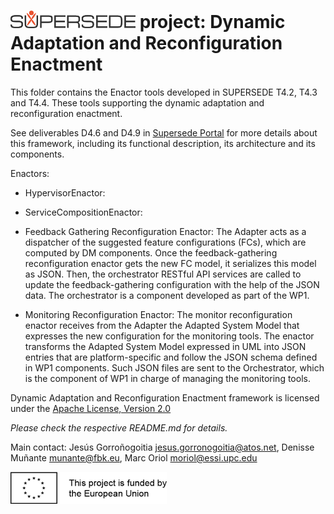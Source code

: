 # [![SUPERSEDE](../../../images/SUPERSEDE-logo.png)](https://www.supersede.eu/) project: Dynamic Adaptation and Reconfiguration Enactment
This folder contains the Enactor tools developed in SUPERSEDE T4.2, T4.3 and T4.4. These tools supporting the dynamic adaptation and reconfiguration enactment.

See deliverables D4.6 and D4.9 in [Supersede Portal](https://www.supersede.eu/) for more details about this framework, including its functional description, its architecture and its components.

Enactors:
- HypervisorEnactor:

- ServiceCompositionEnactor:

- Feedback Gathering Reconfiguration Enactor: 
The Adapter acts as a dispatcher of the suggested feature configurations (FCs), which are computed by DM components. Once the feedback-gathering reconfiguration enactor gets the new FC model, it serializes this model as JSON. Then, the orchestrator RESTful API services are called to update the feedback-gathering configuration with the help of the JSON data. The orchestrator is a component developed as part of the WP1.

- Monitoring Reconfiguration Enactor: 
The monitor reconfiguration enactor receives from the Adapter the Adapted System Model that expresses the new configuration for the monitoring tools. The enactor transforms the Adapted System Model expressed in UML into JSON entries that are platform-specific and follow the JSON schema defined in WP1 components. Such JSON files are sent to the Orchestrator, which is the component of WP1 in charge of managing the monitoring tools.

Dynamic Adaptation and Reconfiguration Enactment framework is licensed under the [Apache License, Version 2.0](http://www.apache.org/licenses/LICENSE-2.0)

*Please check the respective README.md for details.*

Main contact: Jesús Gorroñogoitia <jesus.gorronogoitia@atos.net>, Denisse Muñante <munante@fbk.eu>, Marc Oriol <moriol@essi.upc.edu>

![Project funded by the European Union](../../../images/european.union.logo.png)
